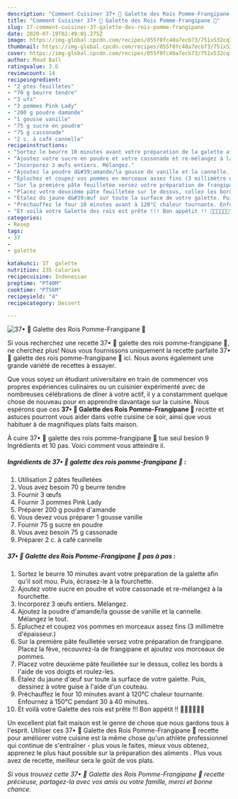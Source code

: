 ```yaml
---
description: "Comment Cuisiner 37• 👑 Galette des Rois Pomme-Frangipane 👑"
title: "Comment Cuisiner 37• 👑 Galette des Rois Pomme-Frangipane 👑"
slug: 27-comment-cuisiner-37-galette-des-rois-pomme-frangipane
date: 2020-07-19T02:49:01.275Z
image: https://img-global.cpcdn.com/recipes/055f0fc40a7ecb73/751x532cq70/37•-👑-galette-des-rois-pomme-frangipane-👑-photo-principale-de-la-recette.jpg
thumbnail: https://img-global.cpcdn.com/recipes/055f0fc40a7ecb73/751x532cq70/37•-👑-galette-des-rois-pomme-frangipane-👑-photo-principale-de-la-recette.jpg
cover: https://img-global.cpcdn.com/recipes/055f0fc40a7ecb73/751x532cq70/37•-👑-galette-des-rois-pomme-frangipane-👑-photo-principale-de-la-recette.jpg
author: Maud Ball
ratingvalue: 3.6
reviewcount: 14
recipeingredient:
- "2 ptes feuilletes"
- "70 g beurre tendre"
- "3 ufs"
- "3 pommes Pink Lady"
- "200 g poudre damande"
- "1 gousse vanille"
- "75 g sucre en poudre"
- "75 g cassonade"
- "2 c. à café cannelle"
recipeinstructions:
- "Sortez le beurre 10 minutes avant votre préparation de la galette afin qu&#39;il soit mou. Puis, écrasez-le à la fourchette."
- "Ajoutez votre sucre en poudre et votre cassonade et re-mélangez à la fourchette."
- "Incorporez 3 œufs entiers. Mélangez."
- "Ajoutez la poudre d&#39;amande/la gousse de vanille et la cannelle. Mélangez le tout."
- "Épluchez et coupez vos pommes en morceaux assez fins (3 millimètre d&#39;épaisseur.)"
- "Sur la première pâte feuilletée versez votre préparation de frangipane. Placez la fève, recouvrez-la de frangipane et ajoutez vos morceaux de pommes."
- "Placez votre deuxième pâte feuilletée sur le dessus, collez les bords à l&#39;aide de vos doigts et roulez-les."
- "Étalez du jaune d&#39;œuf sur toute la surface de votre galette. Puis, dessinez à votre guise à l&#39;aide d&#39;un couteau."
- "Préchauffez le four 10 minutes avant à 120°C chaleur tournante. Enfournez à 150°C pendant 30 à 40 minutes."
- "Et voilà votre Galette des rois est prête !!! Bon appétit !! 👸🏽🤴🏽👍🏽"
categories:
- Resep
tags:
- 37
- 
- galette

katakunci: 37  galette 
nutrition: 235 calories
recipecuisine: Indonesian
preptime: "PT40M"
cooktime: "PT56M"
recipeyield: "4"
recipecategory: Dessert

---
```



![37• 👑 Galette des Rois Pomme-Frangipane 👑](https://img-global.cpcdn.com/recipes/055f0fc40a7ecb73/751x532cq70/37•-👑-galette-des-rois-pomme-frangipane-👑-photo-principale-de-la-recette.jpg)

Si vous recherchez une recette 37• 👑 galette des rois pomme-frangipane 👑, ne cherchez plus! Nous vous fournissons uniquement la recette parfaite 37• 👑 galette des rois pomme-frangipane 👑 ici. Nous avons également une grande variété de recettes à essayer.

Que vous soyez un étudiant universitaire en train de commencer vos propres expériences culinaires ou un cuisinier expérimenté avec de nombreuses célébrations de dîner à votre actif, il y a constamment quelque chose de nouveau pour en apprendre davantage sur la cuisine. Nous espérons que ces <strong> 37• 👑 Galette des Rois Pomme-Frangipane 👑 </strong> recette et astuces pourront vous aider dans votre cuisine ce soir, ainsi que vous habituer à de magnifiques plats faits maison.

<!--inarticleads1-->

À cuire 37• 👑 galette des rois pomme-frangipane 👑 tue seul besion 9 Ingrédients et 10 pas. Voici comment vous atteindre il.

##### Ingrédients de 37• 👑 galette des rois pomme-frangipane 👑 :

1. Utilisation 2 pâtes feuilletées
1. Vous avez besoin 70 g beurre tendre
1. Fournir 3 œufs
1. Fournir 3 pommes Pink Lady
1. Préparer 200 g poudre d&#39;amande
1. Vous devez vous préparer 1 gousse vanille
1. Fournir 75 g sucre en poudre
1. Vous avez besoin 75 g cassonade
1. Préparer 2 c. à café cannelle




<!--inarticleads2-->

##### 37• 👑 Galette des Rois Pomme-Frangipane 👑 pas à pas :

1. Sortez le beurre 10 minutes avant votre préparation de la galette afin qu&#39;il soit mou. Puis, écrasez-le à la fourchette.
1. Ajoutez votre sucre en poudre et votre cassonade et re-mélangez à la fourchette.
1. Incorporez 3 œufs entiers. Mélangez.
1. Ajoutez la poudre d&#39;amande/la gousse de vanille et la cannelle. Mélangez le tout.
1. Épluchez et coupez vos pommes en morceaux assez fins (3 millimètre d&#39;épaisseur.)
1. Sur la première pâte feuilletée versez votre préparation de frangipane. Placez la fève, recouvrez-la de frangipane et ajoutez vos morceaux de pommes.
1. Placez votre deuxième pâte feuilletée sur le dessus, collez les bords à l&#39;aide de vos doigts et roulez-les.
1. Étalez du jaune d&#39;œuf sur toute la surface de votre galette. Puis, dessinez à votre guise à l&#39;aide d&#39;un couteau.
1. Préchauffez le four 10 minutes avant à 120°C chaleur tournante. Enfournez à 150°C pendant 30 à 40 minutes.
1. Et voilà votre Galette des rois est prête !!! Bon appétit !! 👸🏽🤴🏽👍🏽




<!--inarticleads1-->

<p>
Un excellent plat fait maison est le genre de chose que nous gardons tous à l'esprit. Utiliser ces 37• 👑 Galette des Rois Pomme-Frangipane 👑 recette pour améliorer votre cuisine est la même chose qu'un athlète professionnel qui continue de s'entraîner - plus vous le faites, mieux vous obtenez, apprenez le plus haut possible sur la préparation des aliments . Plus vous avez de recette, meilleur sera le goût de vos plats.
</p>

<p>
<i>Si vous trouvez cette 37• 👑 Galette des Rois Pomme-Frangipane 👑 recette précieuse, partagez-la avec vos amis ou votre famille, merci et bonne chance.</i>
</p>
